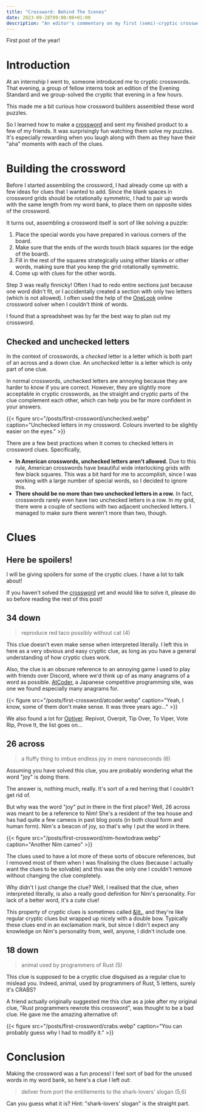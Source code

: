 ```yaml
---
title: "Crossword: Behind The Scenes"
date: 2023-09-28T09:00:00+01:00
description: "An editor's commentary on my first (semi)-cryptic crossword"
---
```


First post of the year!

# Introduction

At an internship I went to, someone introduced me to cryptic crosswords. That evening, a group of fellow interns took an edition of the Evening Standard and we group-solved the cryptic that evening in a few hours.

This made me a bit curious how crossword builders assembled these word puzzles.

So I learned how to make a [crossword](/misc/crossword) and sent my finished product to a few of my friends. It was surprisingly fun watching them solve my puzzles. It's especially rewarding when you laugh along with them as they have their "aha" moments with each of the clues.

# Building the crossword

Before I started assembling the crossword, I had already come up with a few ideas for clues that I wanted to add. Since the blank spaces in crossword grids should be rotationally symmetric, I had to pair up words with the same length from my word bank, to place them on opposite sides of the crossword.

It turns out, assembling a crossword itself is sort of like solving a puzzle:
1. Place the special words you have prepared in various corners of the board.
2. Make sure that the ends of the words touch black squares (or the edge of the board).
3. Fill in the rest of the squares strategically using either blanks or other words, making sure that you keep the grid rotationally symmetric.
4. Come up with clues for the other words.

Step 3 was really finnicky! Often I had to redo entire sections just because one word didn't fit, or I accidentally created a section with only two letters (which is not allowed). I often used the help of the [OneLook](https://onelook.com/) online crossword solver when I couldn't think of words.

I found that a spreadsheet was by far the best way to plan out my crossword.

## Checked and unchecked letters

In the context of crosswords, a *checked* letter is a letter which is both part of an across and a down clue. An *unchecked* letter is a letter which is only part of one clue.

In normal crosswords, unchecked letters are annoying because they are harder to know if you are correct. However, they are slightly more acceptable in cryptic crosswords, as the straight and cryptic parts of the clue complement each other, which can help you be far more confident in your answers.

{{< figure src="/posts/first-crossword/unchecked.webp" caption="Unchecked letters in my crossword. Colours inverted to be slightly easier on the eyes." >}}

There are a few best practices when it comes to checked letters in crossword clues. Specifically,
- **In American crosswords, unchecked letters aren't allowed.** Due to this rule, American crosswords have beautiful wide interlocking grids with few black squares. This was a bit hard for me to accomplish, since I was working with a large number of special words, so I decided to ignore this.
- **There should be no more than two unchecked letters in a row.** In fact, crosswords rarely even have two unchecked letters in a row. In my grid, there were a couple of sections with two adjacent unchecked letters. I managed to make sure there weren't more than two, though.

# Clues

## Here be spoilers!

I will be giving spoilers for some of the cryptic clues. I have a lot to talk about!

If you haven't solved the [crossword](/misc/crossword) yet and would like to solve it, please do so before reading the rest of this post!

## 34 down

> reproduce red taco possibly without cat (4)

This clue doesn't even make sense when interpreted literally. I left this in here as a very obvious and easy cryptic clue, as long as you have a general understanding of how cryptic clues work.

Also, the clue is an obscure reference to an annoying game I used to play with friends over Discord, where we'd think up of as many anagrams of a word as possible. [AtCoder](http://atcoder.jp/), a Japanese competitive programming site, was one we found especially many anagrams for.

{{< figure src="/posts/first-crossword/atcoder.webp" caption="Yeah, I know, some of them don't make sense. It was three years ago..." >}}

We also found a lot for [Optiver](https://optiver.com/). Repivot, Overpit, Tip Over, To Viper, Vote Rip, Prove It, the list goes on...

## 26 across

> a fluffy thing to imbue endless joy in mere nanoseconds (6)

Assuming you have solved this clue, you are probably wondering what the word "joy" is doing there.

The answer is, nothing much, really. It's sort of a red herring that I couldn't get rid of.

But why was the word "joy" put in there in the first place? Well, 26 across was meant to be a reference to Nim! She's a resident of the tea house and has had quite a few cameos in past blog posts (in both cloud form and human form). Nim's a beacon of joy, so that's why I put the word in there.

{{< figure src="/posts/first-crossword/nim-howtodraw.webp" caption="Another Nim cameo" >}}

The clues used to have a lot more of these sorts of obscure references, but I removed most of them when I was finalising the clues (because I actually want the clues to be solvable) and this was the only one I couldn't remove without changing the clue completely.

Why didn't I just change the clue? Well, I realised that the clue, when interpreted literally, is also a really good definition for Nim's personality. For lack of a better word, it's a cute clue!

This property of cryptic clues is sometimes called [&amp;lit.](https://en.wikipedia.org/wiki/Cryptic_crossword#.22.26lit..22), and they're like regular cryptic clues but wrapped up nicely with a double bow. Typically these clues end in an exclamation mark, but since I didn't expect any knowledge on Nim's personality from, well, anyone, I didn't include one.

## 18 down

> animal used by programmers of Rust (5)

This clue is supposed to be a cryptic clue disguised as a regular clue to mislead you. Indeed, animal, used by programmers of Rust, 5 letters, surely it's CRABS?

A friend actually originally suggested me this clue as a joke after my original clue, "Rust programmers rewrote this crossword", was thought to be a bad clue. He gave me the amazing alternative of:

{{< figure src="/posts/first-crossword/crabs.webp" caption="You can probably guess why I had to modify it." >}}

# Conclusion

Making the crossword was a fun process! I feel sort of bad for the unused words in my word bank, so here's a clue I left out:

> deliver from port the entitlements to the shark-lovers' slogan (5,6)

Can you guess what it is? Hint: "shark-lovers' slogan" is the straight part.